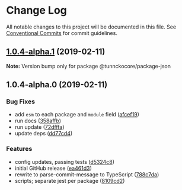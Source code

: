 # Change Log

All notable changes to this project will be documented in this file.
See [Conventional Commits](https://conventionalcommits.org) for commit guidelines.

## [1.0.4-alpha.1](https://github.com/tunnckoCore/monorepo/compare/@tunnckocore/package-json@1.0.4-alpha.0...@tunnckocore/package-json@1.0.4-alpha.1) (2019-02-11)

**Note:** Version bump only for package @tunnckocore/package-json





## 1.0.4-alpha.0 (2019-02-11)


### Bug Fixes

* add `esm` to each package and `module` field ([afcef19](https://github.com/tunnckoCore/monorepo/commit/afcef19))
* run docs ([358affb](https://github.com/tunnckoCore/monorepo/commit/358affb))
* run update ([72dfffa](https://github.com/tunnckoCore/monorepo/commit/72dfffa))
* update deps ([dd77cd4](https://github.com/tunnckoCore/monorepo/commit/dd77cd4))


### Features

* config updates, passing tests ([d5324c8](https://github.com/tunnckoCore/monorepo/commit/d5324c8))
* initial GitHub release ([ea461d3](https://github.com/tunnckoCore/monorepo/commit/ea461d3))
* rewrite to parse-commit-message to TypeScript ([788c7da](https://github.com/tunnckoCore/monorepo/commit/788c7da))
* scripts; separate jest per package ([8109cd2](https://github.com/tunnckoCore/monorepo/commit/8109cd2))
